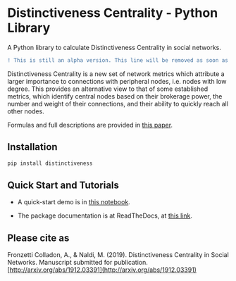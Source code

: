# Distinctiveness Centrality - Python Library
A Python library to calculate Distinctiveness Centrality in social networks. 

```diff
! This is still an alpha version. This line will be removed as soon as the first stable release is available. 
```

Distinctiveness Centrality is a new set of network metrics which attribute a larger importance to connections with  peripheral nodes, i.e. nodes with low degree. 
This provides an alternative view to that of some established metrics, which identify central nodes based on their brokerage power, the number and weight of their connections, and their ability to quickly reach all other nodes.

Formulas and full descriptions are provided in [this paper](https://arxiv.org/abs/1912.03391).

## Installation
```python
pip install distinctiveness
```

## Quick Start and Tutorials
- A quick-start demo is in [this notebook](DistinctivenessCentralityDemo.ipynb).

- The package documentation is at ReadTheDocs, at [this link](https://distinctiveness.readthedocs.io).


## Please cite as
Fronzetti Colladon, A., & Naldi, M. (2019). Distinctiveness Centrality in Social Networks. Manuscript submitted for publication. [http://arxiv.org/abs/1912.03391](http://arxiv.org/abs/1912.03391)
